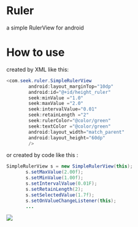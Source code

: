 # Ruler
a simple RulerView for android

# How to use
created by XML like this:
```JAVA
<com.seek.ruler.SimpleRulerView
        android:layout_marginTop="10dp"
        android:id="@+id/height_ruler"
        seek:minValue ="1.0"
        seek:maxValue ="2.0"
        seek:intervalValue="0.01"
        seek:retainLength ="2"
        seek:rulerColor="@color/green"
        seek:textColor ="@color/green"
        android:layout_width="match_parent"
        android:layout_height="60dp"
        />
```
 or created by code like this :
 ```JAVA
 SimpleRulerView s = new SimpleRulerView(this);
		s.setMaxValue(2.00f);
		s.setMinValue(1.00f);
		s.setIntervalValue(0.01F);
		s.setRetainLength(2);
		s.setSelectedValue(1.7f);
		s.setOnValueChangeListener(this);
		...
```		
![](https://github.com/pruas/Ruler/raw/master/test.png)	



